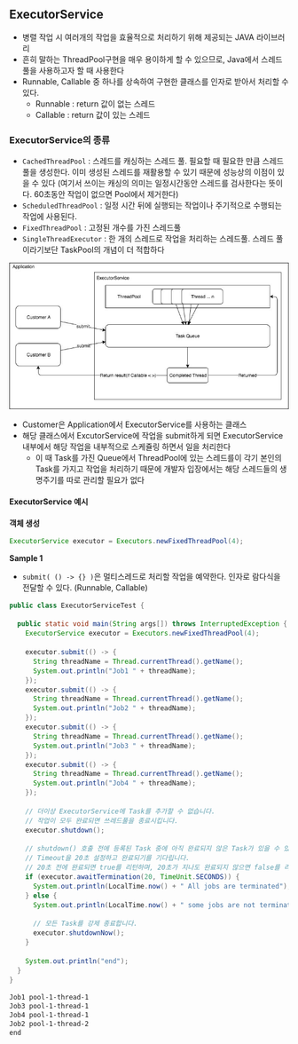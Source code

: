 ## ExecutorService

- 병렬 작업 시 여러개의 작업을 효율적으로 처리하기 위해 제공되는 JAVA 라이브러리
- 흔히 말하는 ThreadPool구현을 매우 용이하게 할 수 있으므로, Java에서 스레드 풀을 사용하고자 할 때 사용한다
- Runnable, Callable 중 하나를 상속하여 구현한 클래스를 인자로 받아서 처리할 수 있다.
  - Runnable : return 값이 없는 스레드
  - Callable : return 값이 있는 스레드



### ExecutorService의 종류

- `CachedThreadPool` : 스레드를 캐싱하는 스레드 풀. 필요할 때 필요한 만큼 스레드 풀을 생성한다. 이미 생성된 스레드를 재활용할 수 있기 때문에 성능상의 이점이 있을 수 있다 (여기서 쓰이는 캐싱의 의미는 일정시간동안 스레드를 검사한다는 뜻이다. 60초동안 작업이 없으면 Pool에서 제거한다)
- `ScheduledThreadPool` : 일정 시간 뒤에 실행되는 작업이나 주기적으로 수행되는 작업에 사용된다.
- `FixedThreadPool` : 고정된 개수를 가진 스레드풀
- `SingleThreadExecutor` : 한 개의 스레드로 작업을 처리하는 스레드풀. 스레드 풀이라기보단 TaskPool의 개념이 더 적합하다



![ExecutorService](./image/14_1.jpg)

- Customer은 Application에서 ExecutorService를 사용하는 클래스
- 해당 클래스에서 ExcutorService에 작업을 submit하게 되면 ExecutorService 내부에서 해당 작업을 내부적으로 스케쥴링 하면서 일을 처리한다
  - 이 때 Task를 가진 Queue에서 ThreadPool에 있는 스레드를이 각기 본인의 Task를 가지고 작업을 처리하기 때문에 개발자 입장에서는 해당 스레드들의 생명주기를 따로 관리할 필요가 없다



#### ExecutorService 예시

**객체 생성**

```java
ExecutorService executor = Executors.newFixedThreadPool(4);
```



**Sample 1**

- `submit( () -> {} )`은 멀티스레드로 처리할 작업을 예약한다. 인자로 람다식을 전달할 수 있다. (Runnable, Callable)

```java
public class ExecutorServiceTest {

  public static void main(String args[]) throws InterruptedException {
    ExecutorService executor = Executors.newFixedThreadPool(4);

    executor.submit(() -> {
      String threadName = Thread.currentThread().getName();
      System.out.println("Job1 " + threadName);
    });
    executor.submit(() -> {
      String threadName = Thread.currentThread().getName();
      System.out.println("Job2 " + threadName);
    });
    executor.submit(() -> {
      String threadName = Thread.currentThread().getName();
      System.out.println("Job3 " + threadName);
    });
    executor.submit(() -> {
      String threadName = Thread.currentThread().getName();
      System.out.println("Job4 " + threadName);
    });

    // 더이상 ExecutorService에 Task를 추가할 수 없습니다.
    // 작업이 모두 완료되면 쓰레드풀을 종료시킵니다.
    executor.shutdown();

    // shutdown() 호출 전에 등록된 Task 중에 아직 완료되지 않은 Task가 있을 수 있습니다.
    // Timeout을 20초 설정하고 완료되기를 기다립니다.
    // 20초 전에 완료되면 true를 리턴하며, 20초가 지나도 완료되지 않으면 false를 리턴합니다.
    if (executor.awaitTermination(20, TimeUnit.SECONDS)) {
      System.out.println(LocalTime.now() + " All jobs are terminated");
    } else {
      System.out.println(LocalTime.now() + " some jobs are not terminated");

      // 모든 Task를 강제 종료합니다.
      executor.shutdownNow();
    }

    System.out.println("end");
  }
}
```

```log
Job1 pool-1-thread-1
Job3 pool-1-thread-1
Job4 pool-1-thread-1
Job2 pool-1-thread-2
end
```



